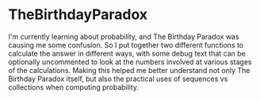 # TheBirthdayParadox
I'm currently learning about probability, and The Birthday Paradox was causing me some confusion.  So I put together two different functions to calculate the answer in different ways, with some debug text that can be optionally uncommented to look at the numbers involved at various stages of the calculations.  Making this helped me better understand not only The Birthday Paradox itself, but also the practical uses of sequences vs collections when computing probability.
